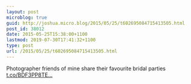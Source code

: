 ```yaml
---
layout: post
microblog: true
guid: http://joshua.micro.blog/2015/05/25/t602695084715413505.html
post_id: 38012
date: 2015-05-25T15:38:00+1100
lastmod: 2019-07-30T17:41:32+1100
type: post
url: /2015/05/25/t602695084715413505.html
---
```

Photographer friends of mine share their favourite bridal parties [t.co/BDF3PP8TE...](http://t.co/BDF3PP8TE8)
